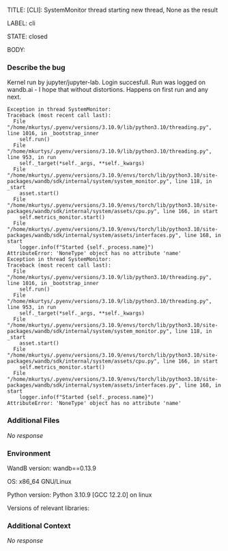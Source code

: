 TITLE:
[CLI]: SystemMonitor thread starting new thread, None as the result

LABEL:
cli

STATE:
closed

BODY:
### Describe the bug

Kernel run by jupyter/jupyter-lab. Login succesfull. Run was logged on wandb.ai - I hope that without distortions.
Happens on first run and any next. 


```
Exception in thread SystemMonitor:
Traceback (most recent call last):
  File "/home/mkurtys/.pyenv/versions/3.10.9/lib/python3.10/threading.py", line 1016, in _bootstrap_inner
    self.run()
  File "/home/mkurtys/.pyenv/versions/3.10.9/lib/python3.10/threading.py", line 953, in run
    self._target(*self._args, **self._kwargs)
  File "/home/mkurtys/.pyenv/versions/3.10.9/envs/torch/lib/python3.10/site-packages/wandb/sdk/internal/system/system_monitor.py", line 118, in _start
    asset.start()
  File "/home/mkurtys/.pyenv/versions/3.10.9/envs/torch/lib/python3.10/site-packages/wandb/sdk/internal/system/assets/cpu.py", line 166, in start
    self.metrics_monitor.start()
  File "/home/mkurtys/.pyenv/versions/3.10.9/envs/torch/lib/python3.10/site-packages/wandb/sdk/internal/system/assets/interfaces.py", line 168, in start
    logger.info(f"Started {self._process.name}")
AttributeError: 'NoneType' object has no attribute 'name'
Exception in thread SystemMonitor:
Traceback (most recent call last):
  File "/home/mkurtys/.pyenv/versions/3.10.9/lib/python3.10/threading.py", line 1016, in _bootstrap_inner
    self.run()
  File "/home/mkurtys/.pyenv/versions/3.10.9/lib/python3.10/threading.py", line 953, in run
    self._target(*self._args, **self._kwargs)
  File "/home/mkurtys/.pyenv/versions/3.10.9/envs/torch/lib/python3.10/site-packages/wandb/sdk/internal/system/system_monitor.py", line 118, in _start
    asset.start()
  File "/home/mkurtys/.pyenv/versions/3.10.9/envs/torch/lib/python3.10/site-packages/wandb/sdk/internal/system/assets/cpu.py", line 166, in start
    self.metrics_monitor.start()
  File "/home/mkurtys/.pyenv/versions/3.10.9/envs/torch/lib/python3.10/site-packages/wandb/sdk/internal/system/assets/interfaces.py", line 168, in start
    logger.info(f"Started {self._process.name}")
AttributeError: 'NoneType' object has no attribute 'name'
```


### Additional Files

_No response_

### Environment

WandB version: wandb==0.13.9

OS: x86_64 GNU/Linux

Python version: Python 3.10.9  [GCC 12.2.0] on linux

Versions of relevant libraries:


### Additional Context

_No response_

